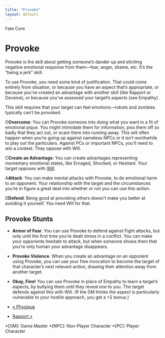 ```yaml
---
title: "Provoke"
layout: default
---
```

    
Fate Core

#  Provoke

Provoke is the skill about getting someone’s dander up and eliciting negative
emotional response from them—fear, anger, shame, etc. It’s the “being a jerk”
skill.

To use Provoke, you need some kind of justification. That could come entirely
from situation, or because you have an aspect that’s appropriate, or because
you’ve created an advantage with another skill (like Rapport or Deceive), or
because you’ve assessed your target’s aspects (see Empathy).

This skill requires that your target can feel emotions—robots and zombies
typically can’t be provoked.

<span class="fate_font">O</span>**Overcome**: You can Provoke someone into doing what
you want in a fit of emotional pique. You might intimidate them for
information, piss them off so badly that they act out, or scare them into
running away. This will often happen when you’re going up against nameless
NPCs or it isn’t worthwhile to play out the particulars. Against PCs or
important NPCs, you’ll need to win a contest. They oppose with Will.

<span class="fate_font">C</span>**Create an Advantage**: You can create advantages
representing momentary emotional states, like <span class="aspect">Enraged</span>,
<span class="aspect">Shocked</span>, or <span class="aspect">Hesitant</span>. Your target
opposes with [Will](../../fate-core/will).

<span class="fate_font">A</span>**Attack**: You can make mental attacks with Provoke,
to do emotional harm to an opponent. Your relationship with the target and the
circumstances you’re in figure a great deal into whether or not you can use
this action.

<span class="fate_font">D</span>**Defend**: Being good at provoking others doesn’t
make you better at avoiding it yourself. You need Will for that.

## Provoke Stunts

  * **Armor of Fear**. You can use Provoke to defend against Fight attacks, but only until the first time you’re dealt stress in a conflict. You can make your opponents hesitate to attack, but when someone shows them that you’re only human your advantage disappears.
  * **Provoke Violence**. When you create an advantage on an opponent using Provoke, you can use your free invocation to become the target of that character’s next relevant action, drawing their attention away from another target.
  * **Okay, Fine!** You can use Provoke in place of Empathy to learn a target’s aspects, by bullying them until they reveal one to you. The target defends against this with Will. (If the GM thinks the aspect is particularly vulnerable to your hostile approach, you get a +2 bonus.)

  * [« Physique](/fate-core/physique)
  * [Rapport »](/fate-core/rapport)

  *[GM]: Game Master
  *[NPC]: Non-Player Character
  *[PC]: Player Character

